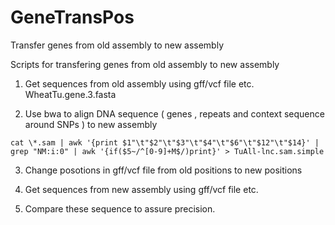 
# GeneTransPos
Transfer genes from old assembly to new assembly 

Scripts for transfering genes from old assembly to new assembly 

1. Get sequences from old assembly using gff/vcf file etc.
WheatTu.gene.3.fasta

2. Use bwa to align DNA sequence ( genes , repeats and context sequence around SNPs ) to new assembly
```
cat \*.sam | awk '{print $1"\t"$2"\t"$3"\t"$4"\t"$6"\t"$12"\t"$14}' | grep "NM:i:0" | awk '{if($5~/^[0-9]+M$/)print}' > TuAll-lnc.sam.simple
```

3. Change posotions in gff/vcf file from old positions to new positions

4. Get sequences from new assembly using gff/vcf file etc.

5. Compare these sequence to assure precision.

